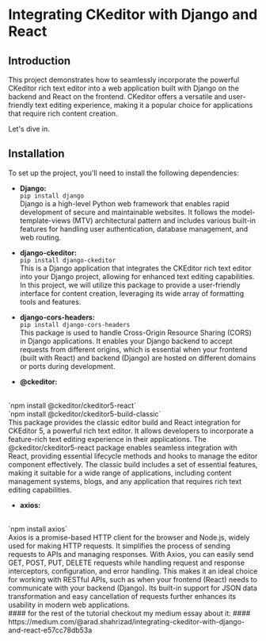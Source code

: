 # Integrating CKeditor with Django and React
## Introduction

This project demonstrates how to seamlessly incorporate the powerful CKeditor rich text editor into a web application built with Django on the backend and React on the frontend. CKeditor offers a versatile and user-friendly text editing experience, making it a popular choice for applications that require rich content creation.

Let's dive in.

## Installation  

To set up the project, you'll need to install the following dependencies:  

- **Django:**  
  `pip install django`  
  Django is a high-level Python web framework that enables rapid development of secure and maintainable websites. It follows the model-template-views (MTV) architectural pattern and includes various built-in features for handling user authentication, database management, and web routing.  

- **django-ckeditor:**  
  `pip install django-ckeditor`  
  This is a Django application that integrates the CKEditor rich text editor into your Django project, allowing for enhanced text editing capabilities. In this project, we will utilize this package to provide a user-friendly interface for content creation, leveraging its wide array of formatting tools and features.  

- **django-cors-headers:**  
  `pip install django-cors-headers`  
  This package is used to handle Cross-Origin Resource Sharing (CORS) in Django applications. It enables your Django backend to accept requests from different origins, which is essential when your frontend (built with React) and backend (Django) are hosted on different domains or ports during development.

- **@ckeditor:**
<br>
`npm install @ckeditor/ckeditor5-react`
<br>
`npm install @ckeditor/ckeditor5-build-classic`
<br>
This package provides the classic editor build and React integration for CKEditor 5, a powerful rich text editor. It allows developers to incorporate a feature-rich text editing experience in their applications. The @ckeditor/ckeditor5-react package enables seamless integration with React, providing essential lifecycle methods and hooks to manage the editor component effectively. The classic build includes a set of essential features, making it suitable for a wide range of applications, including content management systems, blogs, and any application that requires rich text editing capabilities.

- **axios:**
<br>
`npm install axios`
<br>
Axios is a promise-based HTTP client for the browser and Node.js, widely used for making HTTP requests. It simplifies the process of sending requests to APIs and managing responses. With Axios, you can easily send GET, POST, PUT, DELETE requests while handling request and response interceptors, configuration, and error handling. This makes it an ideal choice for working with RESTful APIs, such as when your frontend (React) needs to communicate with your backend (Django). Its built-in support for JSON data transformation and easy cancellation of requests further enhances its usability in modern web applications.
<br>
#### for the rest of the tutorial checkout my medium essay about it:
#### https://medium.com/@arad.shahrizad/integrating-ckeditor-with-django-and-react-e57cc78db53a